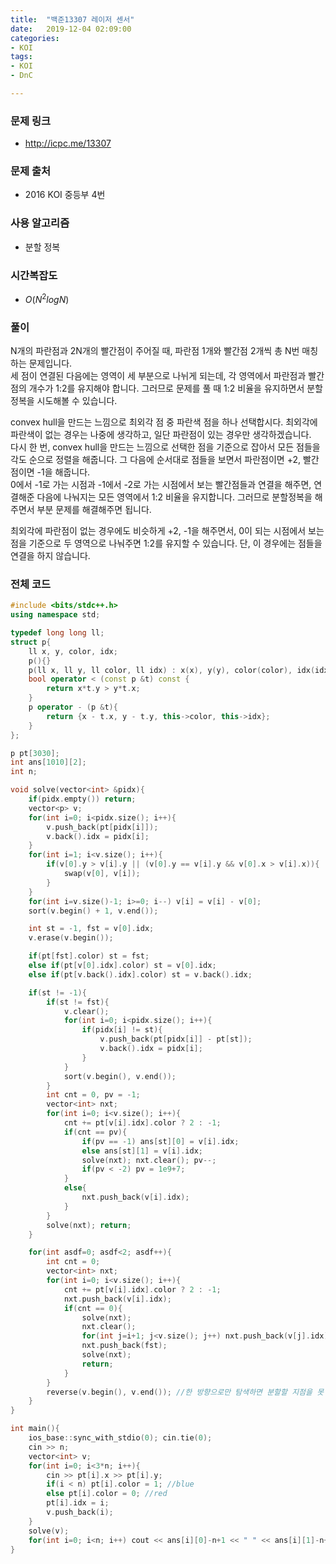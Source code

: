 ```yaml
---
title:  "백준13307 레이저 센서"
date:   2019-12-04 02:09:00
categories:
- KOI
tags:
- KOI
- DnC

---
```


### 문제 링크

* http://icpc.me/13307

### 문제 출처

* 2016 KOI 중등부 4번

### 사용 알고리즘

* 분할 정복

### 시간복잡도

* $O(N^2 log N)$

### 풀이

N개의 파란점과 2N개의 빨간점이 주어질 때, 파란점 1개와 빨간점 2개씩 총 N번 매칭하는 문제입니다.<br>세 점이 연결된 다음에는 영역이 세 부분으로 나뉘게 되는데, 각 영역에서 파란점과 빨간점의 개수가 1:2를 유지해야 합니다. 그러므로 문제를 풀 때 1:2 비율을 유지하면서 분할 정복을 시도해볼 수 있습니다.

convex hull을 만드는 느낌으로 최외각 점 중 파란색 점을 하나 선택합시다. 최외각에 파란색이 없는 경우는 나중에 생각하고, 일단 파란점이 있는 경우만 생각하겠습니다.<br>다시 한 번, convex hull을 만드는 느낌으로 선택한 점을 기준으로 잡아서 모든 점들을 각도 순으로 정렬을 해줍니다. 그 다음에 순서대로 점들을 보면서 파란점이면 +2, 빨간점이면 -1을 해줍니다.<br>0에서 -1로 가는 시점과 -1에서 -2로 가는 시점에서 보는 빨간점들과 연결을 해주면, 연결해준 다음에 나눠지는 모든 영역에서 1:2 비율을 유지합니다. 그러므로 분할정복을 해주면서 부분 문제를 해결해주면 됩니다.

최외각에 파란점이 없는 경우에도 비슷하게 +2, -1을 해주면서, 0이 되는 시점에서 보는 점을 기준으로 두 영역으로 나눠주면 1:2를 유지할 수 있습니다. 단, 이 경우에는 점들을 연결을 하지 않습니다.


### 전체 코드

```cpp
#include <bits/stdc++.h>
using namespace std;

typedef long long ll;
struct p{
    ll x, y, color, idx;
    p(){}
    p(ll x, ll y, ll color, ll idx) : x(x), y(y), color(color), idx(idx) {}
    bool operator < (const p &t) const {
        return x*t.y > y*t.x;
    }
    p operator - (p &t){
        return {x - t.x, y - t.y, this->color, this->idx};
    }
};

p pt[3030];
int ans[1010][2];
int n;

void solve(vector<int> &pidx){
	if(pidx.empty()) return;
	vector<p> v;
	for(int i=0; i<pidx.size(); i++){
		v.push_back(pt[pidx[i]]);
		v.back().idx = pidx[i];
	}
	for(int i=1; i<v.size(); i++){
		if(v[0].y > v[i].y || (v[0].y == v[i].y && v[0].x > v[i].x)){
			swap(v[0], v[i]);
		}
	}
	for(int i=v.size()-1; i>=0; i--) v[i] = v[i] - v[0];
	sort(v.begin() + 1, v.end());

	int st = -1, fst = v[0].idx;
	v.erase(v.begin());

	if(pt[fst].color) st = fst;
	else if(pt[v[0].idx].color) st = v[0].idx;
	else if(pt[v.back().idx].color) st = v.back().idx;

	if(st != -1){
		if(st != fst){
			v.clear();
			for(int i=0; i<pidx.size(); i++){
                if(pidx[i] != st){
				    v.push_back(pt[pidx[i]] - pt[st]);
				    v.back().idx = pidx[i];
                }
			}
			sort(v.begin(), v.end());
		}
		int cnt = 0, pv = -1;
		vector<int> nxt;
		for(int i=0; i<v.size(); i++){
			cnt += pt[v[i].idx].color ? 2 : -1;
			if(cnt == pv){
				if(pv == -1) ans[st][0] = v[i].idx;
                else ans[st][1] = v[i].idx;
				solve(nxt); nxt.clear(); pv--;
				if(pv < -2) pv = 1e9+7;
			}
			else{
				nxt.push_back(v[i].idx);
			}
		}
		solve(nxt); return;
	}

	for(int asdf=0; asdf<2; asdf++){
		int cnt = 0;
		vector<int> nxt;
		for(int i=0; i<v.size(); i++){
			cnt += pt[v[i].idx].color ? 2 : -1;
			nxt.push_back(v[i].idx);
			if(cnt == 0){
				solve(nxt);
				nxt.clear();
				for(int j=i+1; j<v.size(); j++) nxt.push_back(v[j].idx);
				nxt.push_back(fst);
				solve(nxt);
				return;
			}
		}
		reverse(v.begin(), v.end()); //한 방향으로만 탐색하면 분할할 지점을 못 찾을 수 있음
	}
}

int main(){
    ios_base::sync_with_stdio(0); cin.tie(0);
    cin >> n;
    vector<int> v;
    for(int i=0; i<3*n; i++){
        cin >> pt[i].x >> pt[i].y;
        if(i < n) pt[i].color = 1; //blue
        else pt[i].color = 0; //red
        pt[i].idx = i;
        v.push_back(i);
    }
    solve(v);
    for(int i=0; i<n; i++) cout << ans[i][0]-n+1 << " " << ans[i][1]-n+1 << "\n";
}
```
